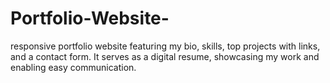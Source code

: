 # Portfolio-Website-
 responsive portfolio website featuring my bio, skills, top projects with links, and a contact form. It serves as a digital resume, showcasing my work and enabling easy communication.
